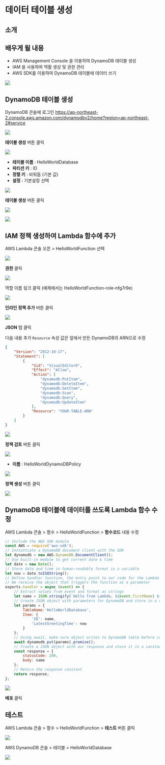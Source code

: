 # 데이터 테이블 생성

## 소개

## 배우게 될 내용

* AWS Management Console 을 이용하여 DynamoDB 테이블 생성
* IAM 을 사용하여 역활 생성 및 권한 관리
* AWS SDK를 이용하여 DynamoDB 테이블에 데이터 쓰기 

![](https://dbcore-assets-public.s3.ap-northeast-2.amazonaws.com/tutorials/cloud-based-web-application-development/chapter01/images/Screen%20Shot%202021-01-16%20at%202.49.45%20PM.png)

## DynamoDB 테이블 생성

DynamoDB 콘솔에 로그인 https://ap-northeast-2.console.aws.amazon.com/dynamodbv2/home?region=ap-northeast-2#service

![](https://dbcore-assets-public.s3.ap-northeast-2.amazonaws.com/tutorials/cloud-based-web-application-development/chapter01/images/Screen%20Shot%202021-01-16%20at%208.10.17%20PM.png)

**테이블 생성** 버튼 클릭

![](https://dbcore-assets-public.s3.ap-northeast-2.amazonaws.com/tutorials/cloud-based-web-application-development/chapter01/images/Screen%20Shot%202021-01-16%20at%208.11.07%20PM.png)

* **테이블 이름** : HelloWorldDatabase
* **파티션 키** : ID
* **정렬 키** : 비워둠 (기본 값)
* **설정** : 기본설정 선택

![](https://dbcore-assets-public.s3.ap-northeast-2.amazonaws.com/tutorials/cloud-based-web-application-development/chapter01/images/Screen%20Shot%202021-01-16%20at%208.15.26%20PM.png)

**테이블 생성** 버튼 클릭

![](https://dbcore-assets-public.s3.ap-northeast-2.amazonaws.com/tutorials/cloud-based-web-application-development/chapter01/images/Screen%20Shot%202021-01-16%20at%208.16.24%20PM.png)

![](https://dbcore-assets-public.s3.ap-northeast-2.amazonaws.com/tutorials/cloud-based-web-application-development/chapter01/images/Screen%20Shot%202021-01-16%20at%208.16.46%20PM.png)

## IAM 정책 생성하여 Lambda 함수에 추가

AWS Lambda 콘솔 오픈 > HelloWorldFunction 선택

![](https://dbcore-assets-public.s3.ap-northeast-2.amazonaws.com/tutorials/cloud-based-web-application-development/chapter01/images/Screen_Shot_2021-01-16_at_8_20_39_PM.png)

**권한** 클릭

![](https://dbcore-assets-public.s3.ap-northeast-2.amazonaws.com/tutorials/cloud-based-web-application-development/chapter01/images/Screen_Shot_2021-01-16_at_8_22_29_PM.png)

역할 이름 링크 클릭 (예제에서는 HelloWorldFunction-role-nfg7r9e)

![](https://dbcore-assets-public.s3.ap-northeast-2.amazonaws.com/tutorials/cloud-based-web-application-development/chapter01/images/Screen_Shot_2021-01-16_at_8_33_39_PM.png)

**인라인 정책 추가** 버튼 클릭

![](https://dbcore-assets-public.s3.ap-northeast-2.amazonaws.com/tutorials/cloud-based-web-application-development/chapter01/images/Screen%20Shot%202021-01-16%20at%208.35.16%20PM.png)

**JSON** 탭 클릭

다음 내용 추가 `Resource` 속성 값은 앞에서 만든 DynamoDB의 ARN으로 수정

```json
{
    "Version": "2012-10-17",
    "Statement": [
        {
            "Sid": "VisualEditor0",
            "Effect": "Allow",
            "Action": [
                "dynamodb:PutItem",
                "dynamodb:DeleteItem",
                "dynamodb:GetItem",
                "dynamodb:Scan",
                "dynamodb:Query",
                "dynamodb:UpdateItem"
            ],
            "Resource": "YOUR-TABLE-ARN"
        }
    ]
}
```

![](https://dbcore-assets-public.s3.ap-northeast-2.amazonaws.com/tutorials/cloud-based-web-application-development/chapter01/images/Screen_Shot_2021-01-16_at_8_40_10_PM.png)

**정책 검토** 버튼 클릭

![](https://dbcore-assets-public.s3.ap-northeast-2.amazonaws.com/tutorials/cloud-based-web-application-development/chapter01/images/Screen%20Shot%202021-01-16%20at%208.41.47%20PM.png)

* **이름** : HelloWorldDynamoDBPolicy

![](https://dbcore-assets-public.s3.ap-northeast-2.amazonaws.com/tutorials/cloud-based-web-application-development/chapter01/images/Screen%20Shot%202021-01-16%20at%208.43.37%20PM.png)

**정책 생성** 버튼 클릭

![](https://dbcore-assets-public.s3.ap-northeast-2.amazonaws.com/tutorials/cloud-based-web-application-development/chapter01/images/Screen_Shot_2021-01-16_at_8_44_19_PM.png)

## DynamoDB 테이블에 데이터를 쓰도록 Lambda 함수 수정

AWS Lambda 콘솔 > 함수 > HelloWorldFunction > **함수코드** 내용 수정

```javascript
// Include the AWS SDK module
const AWS = require('aws-sdk');
// Instantiate a DynamoDB document client with the SDK
let dynamodb = new AWS.DynamoDB.DocumentClient();
// Use built-in module to get current date & time
let date = new Date();
// Store date and time in human-readable format in a variable
let now = date.toISOString();
// Define handler function, the entry point to our code for the Lambda service
// We receive the object that triggers the function as a parameter
exports.handler = async (event) => {
    // Extract values from event and format as strings
    let name = JSON.stringify(`Hello from Lambda, ${event.firstName} ${event.lastName}`);
    // Create JSON object with parameters for DynamoDB and store in a variable
    let params = {
        TableName:'HelloWorldDatabase',
        Item: {
            'ID': name,
            'LatestGreetingTime': now
        }
    };
    // Using await, make sure object writes to DynamoDB table before continuing execution
    await dynamodb.put(params).promise();
    // Create a JSON object with our response and store it in a constant
    const response = {
        statusCode: 200,
        body: name
    };
    // Return the response constant
    return response;
};
```

![](https://dbcore-assets-public.s3.ap-northeast-2.amazonaws.com/tutorials/cloud-based-web-application-development/chapter01/images/Screen_Shot_2021-01-16_at_9_12_24_PM.png)

**배포** 클릭 

## 테스트

AWS Lambda 콘솔 > 함수 > HelloWorldFunction > **테스트** 버튼 클릭

![](https://dbcore-assets-public.s3.ap-northeast-2.amazonaws.com/tutorials/cloud-based-web-application-development/chapter01/images/Screen_Shot_2021-01-16_at_9_14_46_PM.png)

AWS DynamoDB 콘솔 > 테이블 > HelloWorldDatabase

![](https://dbcore-assets-public.s3.ap-northeast-2.amazonaws.com/tutorials/cloud-based-web-application-development/chapter01/images/Screen%20Shot%202021-01-16%20at%209.16.20%20PM.png)







